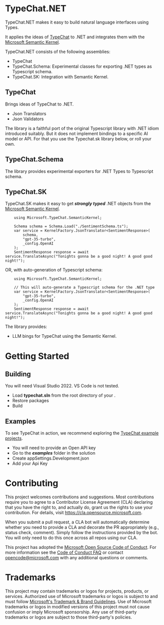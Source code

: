 # TypeChat.NET

TypeChat.NET makes it easy to build natural language interfaces using Types.

It applies the ideas of [TypeChat](https://github.com/microsoft/TypeChat) to .NET and integrates them with the [Microsoft Semantic Kernel](https://github.com/microsoft/semantic-kernel). 

TypeChat.NET consists of the following assemblies:
- TypeChat
- TypeChat.Schema: Experimental classes for exporting .NET types as Typescript schema.
- TypeChat.SK: Integration with Semantic Kernel. 

## TypeChat ##
Brings ideas of TypeChat to .NET.
- Json Translators
- Json Validators

The library is a faithful port of the original Typescript library with .NET idiom introduced suitably. But it does not implement bindings to a specific AI model or API. For that you use the Typechat.sk library below, or roll your own.

## TypeChat.Schema ##
The library provides experimental exporters for .NET Types to Typescript schema. 

## TypeChat.SK ##
TypeChat.SK makes it easy to get ***strongly typed*** .NET objects from the [Microsoft Semantic Kernel](https://github.com/microsoft/semantic-kernel).

        using Microsoft.TypeChat.SemanticKernel;

        Schema schema = Schema.Load("./SentimentSchema.ts");
        var service = KernelFactory.JsonTranslator<SentimentResponse>(
            schema,
            "gpt-35-turbo",
            _config.OpenAI
        );
        SentimentResponse response = await service.TranslateAsync("Tonights gonna be a good night! A good good night!");

OR, with auto-generation of Typescript schema:

        using Microsoft.TypeChat.SemanticKernel;

        // This will auto-generate a Typescript schema for the .NET type
        var service = KernelFactory.JsonTranslator<SentimentResponse>(
            "gpt-35-turbo",
            _config.OpenAI
        );
        SentimentResponse response = await service.TranslateAsync("Tonights gonna be a good night! A good good night!");

The library provides:
- LLM bings for TypeChat using the Semantic Kernel.

# Getting Started 
## Building
You will need Visual Studio 2022. VS Code is not tested. 
- Load **typechat.sln** from the root directory of your . 
- Restore packages
- Build

## Examples

To see TypeChat in action, we recommend exploring the [TypeChat example projects](./examples). 

- You will need to provide an Open API key
- Go to the ***examples*** folder in the solution
- Create appSettings.Development.json
- Add your Api Key


# Contributing

This project welcomes contributions and suggestions.  Most contributions require you to agree to a
Contributor License Agreement (CLA) declaring that you have the right to, and actually do, grant us
the rights to use your contribution. For details, visit https://cla.opensource.microsoft.com.

When you submit a pull request, a CLA bot will automatically determine whether you need to provide
a CLA and decorate the PR appropriately (e.g., status check, comment). Simply follow the instructions
provided by the bot. You will only need to do this once across all repos using our CLA.

This project has adopted the [Microsoft Open Source Code of Conduct](https://opensource.microsoft.com/codeofconduct/).
For more information see the [Code of Conduct FAQ](https://opensource.microsoft.com/codeofconduct/faq/) or
contact [opencode@microsoft.com](mailto:opencode@microsoft.com) with any additional questions or comments.

# Trademarks

This project may contain trademarks or logos for projects, products, or services. Authorized use of Microsoft 
trademarks or logos is subject to and must follow 
[Microsoft's Trademark & Brand Guidelines](https://www.microsoft.com/en-us/legal/intellectualproperty/trademarks/usage/general).
Use of Microsoft trademarks or logos in modified versions of this project must not cause confusion or imply Microsoft sponsorship.
Any use of third-party trademarks or logos are subject to those third-party's policies.
